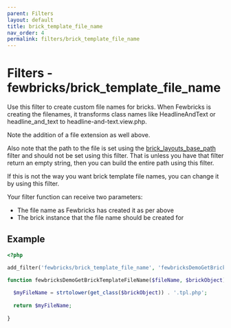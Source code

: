 ```yaml
---
parent: Filters
layout: default
title: brick_template_file_name
nav_order: 4
permalink: filters/brick_template_file_name
---
```


# Filters - fewbricks/brick_template_file_name

Use this filter to create custom file names for bricks. When Fewbricks is creating the filenames, it transforms class
names like HeadlineAndText or headline_and_text to headline-and-text.view.php.

Note the addition of a file extension as well above.

Also note that the path to the file is set using the [brick_layouts_base_path](doc:brick_layouts_base_path) filter and
should not be set using this filter. That is unless you have that filter return an empty string, then you can build
the entire path using this filter.

If this is not the way you want brick template file names, you can change it by using this filter.

Your filter function can receive two parameters:
- The file name as Fewbricks has created it as per above
- The brick instance that the file name should be created for

## Example
```php
<?php

add_filter('fewbricks/brick_template_file_name', 'fewbricksDemoGetBrickTemplateFileName', 10, 2);

function fewbricksDemoGetBrickTemplateFileName($fileName, $brickObject) {
  
  $myFileName = strtolower(get_class($brickObject)) . '.tpl.php';
  
  return $myFileName;
  
}
```
